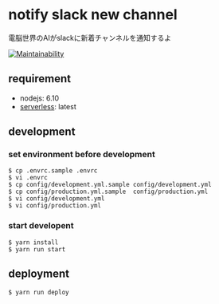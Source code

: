 # notify slack new channel
電脳世界のAIがslackに新着チャンネルを通知するよ

[![Maintainability](https://api.codeclimate.com/v1/badges/7964824c89c5af836519/maintainability)](https://codeclimate.com/github/ogontaro/notify_slack_news/maintainability)

## requirement
- nodejs: 6.10
- [serverless](https://github.com/serverless/serverless): latest

## development
### set environment before development
```
$ cp .envrc.sample .envrc
$ vi .envrc 
$ cp config/development.yml.sample config/development.yml
$ cp config/production.yml.sample  config/production.yml
$ vi config/development.yml
$ vi config/production.yml
```

### start developent
```
$ yarn install
$ yarn run start
```

## deployment
```
$ yarn run deploy
```
